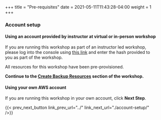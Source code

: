 +++
title = "Pre-requisites"
date =  2021-05-11T11:43:28-04:00
weight = 1
+++

### Account setup 

#### Using an account provided by instructor at virtual or in-person workshop

If you are running this workshop as part of an instructor led workshop, please log into the console using [this link](https://dashboard.eventengine.run/) and enter the hash provided to you as part of the workshop.

All resources for this workshop have been pre-provisioned.

**Continue to the [Create Backup Resources](../backup-resources/) section of the workshop.**

#### Using your own AWS account

If you are running this workshop in your own account, click **Next Step**.

{{< prev_next_button link_prev_url="../" link_next_url="./account-setup/" />}}


